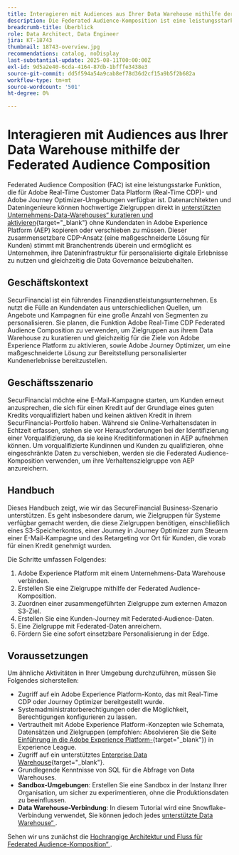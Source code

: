 ```yaml
---
title: Interagieren mit Audiences aus Ihrer Data Warehouse mithilfe der Federated Audience Composition
description: Die Federated Audience-Komposition ist eine leistungsstarke Funktion, mit der Datenarchitekten und Dateningenieure Zielgruppen direkt aus Data Warehouses von Drittanbietern erstellen und anreichern können.
breadcrumb-title: Überblick
role: Data Architect, Data Engineer
jira: KT-18743
thumbnail: 18743-overview.jpg
recommendations: catalog, noDisplay
last-substantial-update: 2025-08-11T00:00:00Z
exl-id: 9d5a2e40-6cda-4164-87db-1bfffe3438e3
source-git-commit: dd5f594a54a9cab8ef78d36d2cf15a9b5f2b682a
workflow-type: tm+mt
source-wordcount: '501'
ht-degree: 0%

---
```


# Interagieren mit Audiences aus Ihrer Data Warehouse mithilfe der Federated Audience Composition

Federated Audience Composition (FAC) ist eine leistungsstarke Funktion, die für Adobe Real-Time Customer Data Platform (Real-Time CDP)- und Adobe Journey Optimizer-Umgebungen verfügbar ist. Datenarchitekten und Dateningenieure können hochwertige Zielgruppen direkt in [unterstützten Unternehmens-Data-Warehouses“ kuratieren und aktivieren](https://experienceleague.adobe.com/en/docs/federated-audience-composition/using/start/access-prerequisites){target="_blank"} ohne Kundendaten in Adobe Experience Platform (AEP) kopieren oder verschieben zu müssen. Dieser zusammensetzbare CDP-Ansatz (eine maßgeschneiderte Lösung für Kunden) stimmt mit Branchentrends überein und ermöglicht es Unternehmen, ihre Dateninfrastruktur für personalisierte digitale Erlebnisse zu nutzen und gleichzeitig die Data Governance beizubehalten.

## Geschäftskontext

SecurFinancial ist ein führendes Finanzdienstleistungsunternehmen. Es nutzt die Fülle an Kundendaten aus unterschiedlichen Quellen, um Angebote und Kampagnen für eine große Anzahl von Segmenten zu personalisieren. Sie planen, die Funktion Adobe Real-Time CDP Federated Audience Composition zu verwenden, um Zielgruppen aus ihrem Data Warehouse zu kuratieren und gleichzeitig für die Ziele von Adobe Experience Platform zu aktivieren, sowie Adobe Journey Optimizer, um eine maßgeschneiderte Lösung zur Bereitstellung personalisierter Kundenerlebnisse bereitzustellen.

## Geschäftsszenario

SecurFinancial möchte eine E-Mail-Kampagne starten, um Kunden erneut anzusprechen, die sich für einen Kredit auf der Grundlage eines guten Kredits vorqualifiziert haben und keinen aktiven Kredit in ihrem SecurFinancial-Portfolio haben. Während sie Online-Verhaltensdaten in Echtzeit erfassen, stehen sie vor Herausforderungen bei der Identifizierung einer Vorqualifizierung, da sie keine Kreditinformationen in AEP aufnehmen können. Um vorqualifizierte Kundinnen und Kunden zu qualifizieren, ohne eingeschränkte Daten zu verschieben, werden sie die Federated Audience-Komposition verwenden, um ihre Verhaltenszielgruppe von AEP anzureichern.

## Handbuch

Dieses Handbuch zeigt, wie wir das SecureFinancial Business-Szenario unterstützen. Es geht insbesondere darum, wie Zielgruppen für Systeme verfügbar gemacht werden, die diese Zielgruppen benötigen, einschließlich eines S3-Speicherkontos, einer Journey in Journey Optimizer zum Steuern einer E-Mail-Kampagne und des Retargeting vor Ort für Kunden, die vorab für einen Kredit genehmigt wurden.

Die Schritte umfassen Folgendes:

1. Adobe Experience Platform mit einem Unternehmens-Data Warehouse verbinden.
2. Erstellen Sie eine Zielgruppe mithilfe der Federated Audience-Komposition.
3. Zuordnen einer zusammengeführten Zielgruppe zum externen Amazon S3-Ziel.
4. Erstellen Sie eine Kunden-Journey mit Federated-Audience-Daten.
5. Eine Zielgruppe mit Federated-Daten anreichern.
6. Fördern Sie eine sofort einsetzbare Personalisierung in der Edge.

## Voraussetzungen

Um ähnliche Aktivitäten in Ihrer Umgebung durchzuführen, müssen Sie Folgendes sicherstellen:

- Zugriff auf ein Adobe Experience Platform-Konto, das mit Real-Time CDP oder Journey Optimizer bereitgestellt wurde.
- Systemadministratorberechtigungen oder die Möglichkeit, Berechtigungen konfigurieren zu lassen.
- Vertrautheit mit Adobe Experience Platform-Konzepten wie Schemata, Datensätzen und Zielgruppen (empfohlen: Absolvieren Sie die Seite [Einführung in die Adobe Experience Platform-](https://experienceleague.adobe.com/en/playlists/experience-platform-introduction?lang=en){target="_blank"}) in Experience League.
- Zugriff auf ein unterstütztes [Enterprise Data Warehouse](https://experienceleague.adobe.com/en/docs/federated-audience-composition/using/start/access-prerequisites){target="_blank"}.
- Grundlegende Kenntnisse von SQL für die Abfrage von Data Warehouses.
- **Sandbox-Umgebungen**: Erstellen Sie eine Sandbox in der Instanz Ihrer Organisation, um sicher zu experimentieren, ohne die Produktionsdaten zu beeinflussen.
- **Data Warehouse-Verbindung**: In diesem Tutorial wird eine Snowflake-Verbindung verwendet, Sie können jedoch jedes [unterstützte Data Warehouse“ ](https://experienceleague.adobe.com/en/docs/federated-audience-composition/using/start/access-prerequisites).

Sehen wir uns zunächst die [Hochrangige Architektur und Fluss für Federated Audience-Komposition“ ](fac-architecture-and-flow.md).
